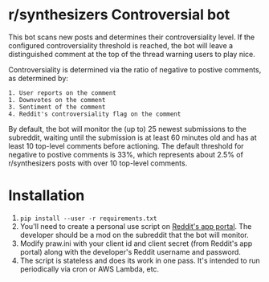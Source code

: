 # r/synthesizers Controversial bot

This bot scans new posts and determines their controversiality level. If the configured controversiality threshold is reached, the bot will leave a distinguished comment at the top of the thread warning users to play nice.

Controversiality is determined via the ratio of negative to postive comments, as determined by:

    1. User reports on the comment
    1. Downvotes on the comment
    3. Sentiment of the comment
    4. Reddit's controversiality flag on the comment

By default, the bot will monitor the (up to) 25 newest submissions to the subreddit, waiting until the submission is at least 60 minutes old and has at least 10 top-level comments before actioning. The default threshold for negative to postive comments is 33%, which represents about 2.5% of r/synthesizers posts with over 10 top-level comments.

# Installation

1. `pip install --user -r requirements.txt`
2. You'll need to create a personal use script on [Reddit's app portal](https://ssl.reddit.com/prefs/apps/). The developer should be a mod on the subreddit that the bot will monitor.
3. Modify praw.ini with your client id and client secret (from Reddit's app portal) along with the developer's Reddit username and password.
4. The script is stateless and does its work in one pass. It's intended to run periodically via cron or AWS Lambda, etc.
